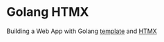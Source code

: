 # Golang HTMX 
Building a Web App with Golang [template](https://pkg.go.dev/html/template) and [HTMX](https://htmx.org/)
